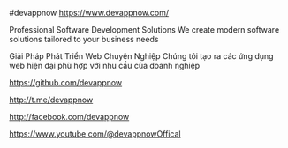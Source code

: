 #devappnow
https://www.devappnow.com/

Professional Software Development Solutions
We create modern software solutions tailored to your business needs

Giải Pháp Phát Triển Web Chuyên Nghiệp
Chúng tôi tạo ra các ứng dụng web hiện đại phù hợp với nhu cầu của doanh nghiệp

https://github.com/devappnow

http://t.me/devappnow

http://facebook.com/devappnow

https://www.youtube.com/@devappnowOffical
